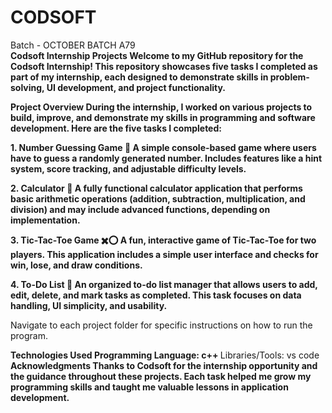 # CODSOFT
Batch -  OCTOBER BATCH A79
 <br> <b> Codsoft Internship Projects <b>
</b>Welcome to my GitHub repository for the Codsoft Internship! This repository showcases five tasks I completed as part of my internship, each designed to demonstrate skills in problem-solving, UI development, and project functionality.

</b><b>Project Overview<b>
</b>During the internship, I worked on various projects to build, improve, and demonstrate my skills in programming and software development. Here are the five tasks I completed:

</b><b>1. Number Guessing Game 🎲<b>
</b>A simple console-based game where users have to guess a randomly generated number. Includes features like a hint system, score tracking, and adjustable difficulty levels.

</b><b>2. Calculator 🧮<b>
</b>A fully functional calculator application that performs basic arithmetic operations (addition, subtraction, multiplication, and division) and may include advanced functions, depending on implementation.

</b><b>3. Tic-Tac-Toe Game ✖️⭕<b>
</b>A fun, interactive game of Tic-Tac-Toe for two players. This application includes a simple user interface and checks for win, lose, and draw conditions.

</b><b>4. To-Do List 📝<b>
</b>An organized to-do list manager that allows users to add, edit, delete, and mark tasks as completed. This task focuses on data handling, UI simplicity, and usability.

</b>Navigate to each project folder for specific instructions on how to run the program.

</b><b>Technologies Used<b>
</b>Programming Language: c++
</b>Libraries/Tools: vs code
</b><b>Acknowledgments<b>
</b>Thanks to Codsoft for the internship opportunity and the guidance throughout these projects. Each task helped me grow my programming skills and taught me valuable lessons in application development.
